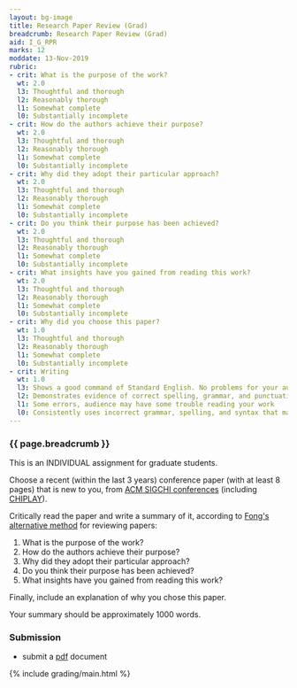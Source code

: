 ```yaml
---
layout: bg-image
title: Research Paper Review (Grad)
breadcrumb: Research Paper Review (Grad)
aid: I_G_RPR
marks: 12
moddate: 13-Nov-2019
rubric:
- crit: What is the purpose of the work?
  wt: 2.0
  l3: Thoughtful and thorough
  l2: Reasonably thorough
  l1: Somewhat complete
  l0: Substantially incomplete
- crit: How do the authors achieve their purpose?
  wt: 2.0
  l3: Thoughtful and thorough
  l2: Reasonably thorough
  l1: Somewhat complete
  l0: Substantially incomplete
- crit: Why did they adopt their particular approach?
  wt: 2.0
  l3: Thoughtful and thorough
  l2: Reasonably thorough
  l1: Somewhat complete
  l0: Substantially incomplete
- crit: Do you think their purpose has been achieved?
  wt: 2.0
  l3: Thoughtful and thorough
  l2: Reasonably thorough
  l1: Somewhat complete
  l0: Substantially incomplete
- crit: What insights have you gained from reading this work?
  wt: 2.0
  l3: Thoughtful and thorough
  l2: Reasonably thorough
  l1: Somewhat complete
  l0: Substantially incomplete
- crit: Why did you choose this paper?
  wt: 1.0
  l3: Thoughtful and thorough
  l2: Reasonably thorough
  l1: Somewhat complete
  l0: Substantially incomplete
- crit: Writing
  wt: 1.0
  l3: Shows a good command of Standard English. No problems for your audience
  l2: Demonstrates evidence of correct spelling, grammar, and punctuation. Audience will have little trouble reading your work
  l1: Some errors, audience may have some trouble reading your work
  l0: Consistently uses incorrect grammar, spelling, and syntax that makes it difficult for others to follow
---
```

### {{ page.breadcrumb }}

This is an INDIVIDUAL assignment for graduate students.

Choose a recent (within the last 3 years) conference paper (with at least 8 pages)
that is new to you, from [ACM SIGCHI conferences](http://dl.acm.org/event.cfm?id=RE151)
(including [CHIPLAY](http://dl.acm.org/citation.cfm?id=2793107)).

Critically read the paper and write a summary of it, according to
[Fong's alternative method](https://dl.acm.org/citation.cfm?id=1595453.1595493)
for reviewing papers:

1.  What is the purpose of the work?
1.  How do the authors achieve their purpose?
1.  Why did they adopt their particular approach?
1.  Do you think their purpose has been achieved?
1.  What insights have you gained from reading this work?

Finally, include an explanation of why you chose this paper.

Your summary should be approximately 1000 words.
### Submission

* submit a [pdf](https://en.wikipedia.org/wiki/PDF) document

{% include grading/main.html %}
